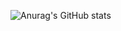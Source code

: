 ![Anurag's GitHub stats](https://github-readme-stats.vercel.app/api?username=joohnyfranzen&show_icons=true&bg_color=00000000)
